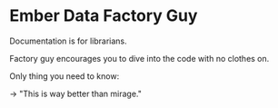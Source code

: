 # Ember Data Factory Guy 

Documentation is for librarians. 

Factory guy encourages you to dive into the code with no clothes on.

Only thing you need to know:

-> "This is way better than mirage." 